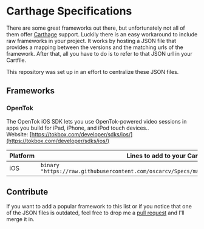 # Carthage Specifications

There are some great frameworks out there, but unfortunately not all of them offer [Carthage](https://github.com/Carthage/Carthage) support. Luckily there is an easy workaround to include raw frameworks in your project. It works by hosting a JSON file that provides a mapping between the versions and the matching urls of the framework. After that, all you have to do is to refer to that JSON url in your Cartfile.

This repository was set up in an effort to centralize these JSON files.

## Frameworks

### OpenTok
The OpenTok iOS SDK lets you use OpenTok-powered video sessions in apps you build for iPad, iPhone, and iPod touch devices..<br>
Website: [https://tokbox.com/developer/sdks/ios/](https://tokbox.com/developer/sdks/ios/)

| Platform | Lines to add to your Cartfile |
| -------- | -------- |
| iOS      | `binary "https://raw.githubusercontent.com/oscarcv/Specs/master/Carthage/iOS/OpenTok.json"` |

## Contribute

If you want to add a popular framework to this list or if you notice that one of the JSON files is outdated, feel free to drop me a [pull request](https://github.com/oscarcv/Specs/pulls) and I'll merge it in.


